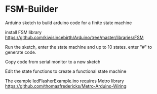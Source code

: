 # FSM-Builder
Arduino sketch to build arduino code for a finite state machine

install FSM library https://github.com/kiwisincebirth/Arduino/tree/master/libraries/FSM

Run the sketch, enter the state machine and up to 10 states.  enter "#" to generate code.

Copy code from serial monitor to a new sketch

Edit the state functions to create a functional state machine

The example ledFlasherExample.ino requires Metro library https://github.com/thomasfredericks/Metro-Arduino-Wiring
